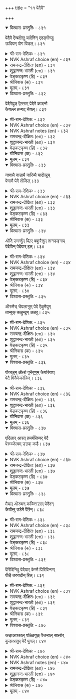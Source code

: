 +++
title = "११ पेदैमै"

+++


<details open><summary>विश्वास-प्रस्तुतिः - ८३१</summary>

पेदैमै ऎन्बदॊऩ्ऱु यादॆनिन् एदङ्गॊण्डु  
ऊदियम् पोग विडल्।      ८३१
</details>

<details><summary>श्री-राम-देशिकः - ८३१</summary>

अधिकारः ८४. मौढ्यम्  
क्षेमदायककार्यस्यपरित्यागस्तथैव च ।  
अनर्थप्रदकार्यस्य स्वीकारो मौढ्यलक्षणम् ॥ ८३१॥
</details>

<details><summary>NVK Ashraf choice (en) - ८३१</summary>

०८३१
If there is a thing called folly,
It is seizing what brings ill and letting the good slip. *
(P.S. Sundaram)
</details>

<details><summary>रामचन्द्र-दीक्षितः (en) - ८३१</summary>

831 pētaimai eṉpatuoṉṟu yātueṉiṉ ētamkoṇṭu  
ūtiyam pōka viṭal.

831\. Stupidity clings to the evil and lets slip the good.  
</details>

<details><summary>शुद्धानन्द-भारती (en) - ८३१</summary>

1\. பேதைமை என்பதொன்று யாதெனின் ஏதங்கொண்டு  
ஊதியம் போக விடல்.  
This is folly's prominent vein  
To favour loss and forego gain.        831  
</details>

<details><summary>वेङ्कटकृष्ण (हि) - ८३१</summary>

831
किसको कहना मूढ़ता, जो है दारुण दाग ।  
हानिप्रद को ग्रहण कर, लाभप्रद का त्याग ॥
</details>

<details><summary>श्रीनिवास (क) - ८३१</summary>

831. तनगॆ कॆडुकादुदन्नु कैगॊण्डु तनगॆ प्रयोजन तरुवुदन्नु कैबिडुवुदे दड्डतन ऎनिसिकॊळ्ळुवुदु.

</details>

<details><summary>मूलम् - ८३१</summary>

पेदैमै ऎन्बदॊऩ्ऱु यादॆनिन् एदङ्गॊण्डु  
ऊदियम् पोग विडल्।      ८३१
</details>

<details open><summary>विश्वास-प्रस्तुतिः - ८३२</summary>

पेदैमैयुळ् ऎल्लाम् पेदैमै कादन्मै  
कैयल्ल तन्गट् चॆयल्।       ८३२
</details>

<details><summary>श्री-राम-देशिकः - ८३२</summary>

नानाविधेषु मौढ्येषु मौढ्यं तच्छिखरायते ।  
यच्छास्त्रनिन्दिते हेये दुराचारे तु भोग्यधीः ॥ ८३२॥
</details>

<details><summary>NVK Ashraf choice (en) - ८३२</summary>

०८३२
Folly among follies is the fondness for doing things
Beyond one's reach. *
(J. Narayanaswamy), (C. Rajagopalachari)
</details>

<details><summary>NVK Ashraf notes (en) - ८३२</summary>

८३२. The interpretation of this couplet could vary depending on how the words in the second line are combined and read. One way is to split as: "कै अल्लदन्गण् सॆयल्". The other way is: "कैअल्ल तन्गण् सॆयल्." The translation given above is based on the second method of word combination. If we are to follow the first, an equally valid translation is "The folly of all follies is to enjoy doing what one is forbidden to do" – (Satguru Subramuniyaswami).
</details>

<details><summary>रामचन्द्र-दीक्षितः (en) - ८३२</summary>

832 pētaimaiyuḷ ellām pētaimai kātaṉmai  
kaiyalla taṉkaṇ ceyal.

832\. The crown of stupidity is the desire to do evil.  
</details>

<details><summary>शुद्धानन्द-भारती (en) - ८३२</summary>

2\. பேதைமையு ளெல்லாம் பேதைமை காதன்மை  
கையல்ல தன்கட் செயல்.  
Folly of follies is to lead  
A lewd and lawless life so bad.        832  
</details>

<details><summary>वेङ्कटकृष्ण (हि) - ८३२</summary>

832
परम मूढ़ता मूढ़ में, जानो उसे प्रसिद्ध ।  
उन सब में आसक्ति हो, जो हैं कर्म निषिद्ध ॥
</details>

<details><summary>श्रीनिवास (क) - ८३२</summary>

832. तन्न नडतगॆ ऒग्गद कॆलसगळन्नु बयसि कैगॊळ्ळुवुदु दड्डतनद परमावधियॆनिसुवुदु.

</details>

<details><summary>मूलम् - ८३२</summary>

पेदैमैयुळ् ऎल्लाम् पेदैमै कादन्मै  
कैयल्ल तन्गट् चॆयल्।       ८३२
</details>

<details open><summary>विश्वास-प्रस्तुतिः - ८३३</summary>

नाणामै नाडामै नारिन्मै यादॊऩ्ऱुम्  
पेणामै पेदै तॊऴिल्       ८३३
</details>

<details><summary>श्री-राम-देशिकः - ८३३</summary>

लज्जाविहीनता प्रेमशून्यता श्रेष्ठवस्तुनि ।  
नैराश्यं निर्विवेकत्वमिमे मौढ्यगुणा मताः ॥ ८३३॥
</details>

<details><summary>NVK Ashraf choice (en) - ८३३</summary>

०८३३
Shamelessness, aimlessness, callousness and listlessness
Are marks of foolishness. *
( Shuddhananda Bharatiar)
</details>

<details><summary>रामचन्द्र-दीक्षितः (en) - ८३३</summary>

833 nāṇāmai nāṭāmai nāriṉmai yātoṉṟum  
pēṇāmai pētai toḻil.

833\. Shamelessness, negligence, arrogance and giddiness mark the stupid.  
</details>

<details><summary>शुद्धानन्द-भारती (en) - ८३३</summary>

3\. நாணாமை நாடாமை நாரின்மை யாதொன்றும்  
பேணாமை பேதை தொழில்.  
Shameless, aimless, callous, listless  
Such are the marks of foolishness.        833  
</details>

<details><summary>वेङ्कटकृष्ण (हि) - ८३३</summary>

833
निर्दयता, निर्लज्जता, निर्विचार का भाव ।  
पोषण भी नहिं पोष्य का, ये हैं मूढ़ स्वभाव ॥
</details>

<details><summary>श्रीनिवास (क) - ८३३</summary>

833. लज्जॆगेडितन, गॊत्तुगुरि इल्लदिरुविकॆ, प्रेमशून्यतॆ, याव विषयदल्लू आसक्ति इल्लदिरुविकॆ- इवु दड्डतनद लक्षणगळु.

</details>

<details><summary>मूलम् - ८३३</summary>

नाणामै नाडामै नारिन्मै यादॊऩ्ऱुम्  
पेणामै पेदै तॊऴिल्       ८३३
</details>

<details open><summary>विश्वास-प्रस्तुतिः - ८३४</summary>

ओदि उणर्न्दुम् पिऱर् क्कुरैत्तुम् तानडङ्गाप्  
पेदैयिन् पेदैयार् इल्।       ८३४
</details>

<details><summary>श्री-राम-देशिकः - ८३४</summary>

शास्त्रण्यधीत्य तत्त्वार्थान् बुध्वा चोक्त्वा परान् प्रति ।  
यस्तु नाचरते तेन समो मूढो न विद्यते ॥ ८३४॥
</details>

<details><summary>NVK Ashraf choice (en) - ८३४</summary>

०८३४
There is no greater fool than he
Who has studied and taught, but lacks control.
(P.S. Sundaram)
</details>

<details><summary>रामचन्द्र-दीक्षितः (en) - ८३४</summary>

834 ōti uṇarntum piṟarkkuraittum tāṉaṭaṅkāp  
pētaiyiṉ pētaiyār il.

834\. Most stupid is the learned fool who remains disloyal to his own noble teaching.  
</details>

<details><summary>शुद्धानन्द-भारती (en) - ८३४</summary>

4\. ஓதி உணர்ந்தும் பிறர்க்குரைத்தும் தானடங்காப்  
பேதையின் பேதையார் இல்.  
No fool equals the fool who learns  
Knows, teaches, but self-control spurns.        834  
</details>

<details><summary>वेङ्कटकृष्ण (हि) - ८३४</summary>

834
शास्त्रों का कर अध्यपन, अर्थ जानते गूढ़ ।  
शिक्षक भी, पर नहिं वशी, उनसे बडा न मूढ़ ॥
</details>

<details><summary>श्रीनिवास (क) - ८३४</summary>

834. हलवु ग्रन्थगळन्नु ओदि, ग्रहिसि, इतररिगॆ अदन्नु बोधिसियू तानु मात्र त्रिकरण शुद्धियिन्द दड्डनिगिन्त मिगिलाद दड्ड बेरिल्ल.

</details>

<details><summary>मूलम् - ८३४</summary>

ओदि उणर्न्दुम् पिऱर् क्कुरैत्तुम् तानडङ्गाप्  
पेदैयिन् पेदैयार् इल्।       ८३४
</details>

<details open><summary>विश्वास-प्रस्तुतिः - ८३५</summary>

ऒरुमैच् चॆयलाऱ्ऱुम् पेदै ऎऴुमैयुम्  
तान्बुक् कऴुन्दुम् अळऱु।      ८३५
</details>

<details><summary>श्री-राम-देशिकः - ८३५</summary>

यत्यापं नरकं दद्यात् भावि सप्तसु जन्मसु ।  
तत्पापमखिलं म्ढः करोत्यत्रैव जन्मनि ॥ ८३५॥
</details>

<details><summary>NVK Ashraf choice (en) - ८३५</summary>

०८३५
A fool does deeds in a single birth
That will plunge him in hell in the succeeding seven.
(P.S. Sundaram)
</details>

<details><summary>रामचन्द्र-दीक्षितः (en) - ८३५</summary>

835 orumaic ceyalāṟṟum pētai eḻumaiyum  
tāṉpukku aḻuntum aḷaṟu.

835\. Acts of folly done in one birth cause misery to him in seven more births to come.  
</details>

<details><summary>शुद्धानन्द-भारती (en) - ८३५</summary>

5\. ஒருமைச் செயலாற்றும் பேதை எழுமையும்  
தான்புக் கழுந்தும் அளறு.  
The fool suffers seven fold hells  
In single birth of hellish ills.        835  
</details>

<details><summary>वेङ्कटकृष्ण (हि) - ८३५</summary>

835
सात जन्म जो यातना, मिले नरक के गर्त्त ।  
मूढ़ एक ही में बना, लेने में सुसमर्थ ॥
</details>

<details><summary>श्रीनिवास (क) - ८३५</summary>

835. दड्डनादवनु एळु जन्मदल्लि उण्टागुव दुःख, नरक यातनॆगळन्नु ऒन्दे जन्मदल्लि तनगुण्टागुवन्तॆ माडिकॊळ्ळबल्लनु.

</details>

<details><summary>मूलम् - ८३५</summary>

ऒरुमैच् चॆयलाऱ्ऱुम् पेदै ऎऴुमैयुम्  
तान्बुक् कऴुन्दुम् अळऱु।      ८३५
</details>

<details open><summary>विश्वास-प्रस्तुतिः - ८३६</summary>

पॊय्बडुम् ऒऩ्ऱो पुनैबूणुम् कैयऱियाप्  
पेदै विनैमेऱ्कॊळिन्।      ८३६
</details>

<details><summary>श्री-राम-देशिकः - ८३६</summary>

अजानता क्रियातत्त्वं मूढेनारब्धकर्म तु ।  
विघ्नितं नैति पूर्णत्वं कर्तारमपि नाशयेत् ॥ ८३६॥
</details>

<details><summary>NVK Ashraf choice (en) - ८३६</summary>

०८३६
When a half-baked fool takes on a task,
The task is undone, and so is he! *
(P.S. Sundaram)
</details>

<details><summary>रामचन्द्र-दीक्षितः (en) - ८३६</summary>

836 poypaṭum oṉṟō puṉaipūṇum kaiyaṟiyāp  
pētai viṉaimēṟ koḷiṉ.

836\. The task undertaken by a foolish man is spoiled and also ruined.  
</details>

<details><summary>शुद्धानन्द-भारती (en) - ८३६</summary>

6\. பொய்படும் ஒன்றொ புனைபூணும் கையறியாப்  
பேதை வினைமேற் கொளின்.  
A know-nothing fool daring a deed  
Not only fails but feels fettered.        836  
</details>

<details><summary>वेङ्कटकृष्ण (हि) - ८३६</summary>

836
प्रविधि-ज्ञान बिन मूढ़ यदि, शुरू करेगा काम ।  
वह पहनेगा हथकड़ी, बिगड़ेगा ही काम ॥
</details>

<details><summary>श्रीनिवास (क) - ८३६</summary>

836. कॆलसद विधानवन्नु अरियद दड्डनु ऒन्दु कॆलसवन्नु कैगॊण्डरॆ, आ कॆलसवु निष्फलवागुवुदु मात्रवल्ल, आ कॆलसदिन्द अवनु "तप्पितस्थ" नॆनिसि बेडि तॊडिसिकॊळ्ळुवनु.

</details>

<details><summary>मूलम् - ८३६</summary>

पॊय्बडुम् ऒऩ्ऱो पुनैबूणुम् कैयऱियाप्  
पेदै विनैमेऱ्कॊळिन्।      ८३६
</details>

<details open><summary>विश्वास-प्रस्तुतिः - ८३७</summary>

एदिलार् आरत् तमर्बसिप्पर् पेदै  
पॆरुञ्जॆल्वम् उऱ्ऱक् कडै।      ८३७
</details>

<details><summary>श्री-राम-देशिकः - ८३७</summary>

मूढस्य यदि लभ्येत् धनं तेन परे जनाः ।  
प्राप्नुयुः सकलं सौख्यं न लाभो बन्धुमित्रयोः ॥ ८३७॥
</details>

<details><summary>NVK Ashraf choice (en) - ८३७</summary>

०८३७
Should a fool get hold of a great fortune,
Strangers will feast while his kindred starve. *
(V.V.S. Aiyar)
</details>

<details><summary>रामचन्द्र-दीक्षितः (en) - ८३७</summary>

837 ētilār ārat tamarpacippar pētai  
peruñcelvam uṟṟak kaṭai.

837\. Strangers and not relatives fatten on the unlimited wealth of a fool.  
</details>

<details><summary>शुद्धानन्द-भारती (en) - ८३७</summary>

7\. ஏதிலார் ஆரத் தமர்பசிப்பர் பேதை  
பெருஞ்செல்வம் உற்றக் கடை.  
Strangers feast and kinsmen fast  
When fools mishandle fortunes vast.        837  
</details>

<details><summary>वेङ्कटकृष्ण (हि) - ८३७</summary>

837
जम जाये तो प्रचुर धन, अगर मूढ़ के पास ।  
भोग करेंगे अन्य जन, परिजन तो उपवास ॥
</details>

<details><summary>श्रीनिवास (क) - ८३७</summary>

837. दड्डनादवनु हेरळवाद सिरियन्नु सम्पादिसिदाग, अपरचितरु अदर लाभ पडॆदुकॊळ्ळुवरु; हत्तिरद सम्बन्धिगळु हसिविनल्लि बीळुवरु.

</details>

<details><summary>मूलम् - ८३७</summary>

एदिलार् आरत् तमर्बसिप्पर् पेदै  
पॆरुञ्जॆल्वम् उऱ्ऱक् कडै।      ८३७
</details>

<details open><summary>विश्वास-प्रस्तुतिः - ८३८</summary>

मैयल् ऒरुवन् कळित्तऱ्ऱाल् पेदैदन्  
कैयॊऩ्ऱु उडैमै पॆऱिन्।      ८३८
</details>

<details><summary>श्री-राम-देशिकः - ८३८</summary>

मूढो धनं प्राप्नुयाच्चेत् पित्तस्य पिबतः सुराम् ।  
या तून्मादकरावस्था मूढः प्राप्नोति तां दशाम् ॥ ८३८॥
</details>

<details><summary>NVK Ashraf choice (en) - ८३८</summary>

०८३८
A fool getting hold of wealth
Is like a lunatic getting drunk.
(P.S. Sundaram)
</details>

<details><summary>रामचन्द्र-दीक्षितः (en) - ८३८</summary>

838 maiyal oruvaṉ kaḷittaṟṟāl pētaitaṉ  
kaiyoṉṟu uṭaimai peṟiṉ.

838\. A fool that lives by a fortune is like a mad man in his drunken glee.  
</details>

<details><summary>शुद्धानन्द-भारती (en) - ८३८</summary>

8\. மையல் ஒருவன் களித்தற்றால் பேதைதன்  
கையொன்று உடைமை பெறின்.  
Fools possessing something on hand  
Like dazed and drunken stupids stand.        838  
</details>

<details><summary>वेङ्कटकृष्ण (हि) - ८३८</summary>

838
लगना है संपत्ति का, एक मूढ़ के हस्त ।  
पागल का होना यथा, ताड़ी पी कर मस्त ॥
</details>

<details><summary>श्रीनिवास (क) - ८३८</summary>

838. दड्डन कैयल्लिरुव ऒडवॆयॆम्बुदु हुच्चनॊब्बन कैयल्लि सिक्किद कळ्ळिनन्तॆ.

</details>

<details><summary>मूलम् - ८३८</summary>

मैयल् ऒरुवन् कळित्तऱ्ऱाल् पेदैदन्  
कैयॊऩ्ऱु उडैमै पॆऱिन्।      ८३८
</details>

<details open><summary>विश्वास-प्रस्तुतिः - ८३९</summary>

पॆरिदिनिदु पेदैयार् केण्मै पिरिविन्गण्  
पीऴै तरुवदॊन् ऱिल्।       ८३९
</details>

<details><summary>श्री-राम-देशिकः - ८३९</summary>

मूढैः साकं वियोगेन दुःखं कस्यापि नोद्भवेत् ।  
तस्मान्मूढेन मैत्री तु भवेदानन्दायिनी ॥ ८३९॥
</details>

<details><summary>NVK Ashraf choice (en) - ८३९</summary>

०८३९
Sweet indeed is a fool's friendship,
For when it breaks there is no pain.
(P.S. Sundaram)
</details>

<details><summary>रामचन्द्र-दीक्षितः (en) - ८३९</summary>

839 peritiṉitu pētaiyār kēṇmai piriviṉkaṇ  
pīḻai taruvatoṉṟu il.

839\. Verily sweet are the uses of fools’ love. For nothing is lost in a separation.  
</details>

<details><summary>शुद्धानन्द-भारती (en) - ८३९</summary>

9\. பெரிதினிது பேதையார் கேண்மை பிரிவின்கண்  
பீழை தருவதொன்று இல்.  
Friendship with fools is highly sweet  
For without a groan we part.        839  
</details>

<details><summary>वेङ्कटकृष्ण (हि) - ८३९</summary>

839
पीड़ा तो देती नहीं, जब होती है भंग ।  
सो मूढ़ों की मित्रता, है अति मधुर प्रसंग ॥
</details>

<details><summary>श्रीनिवास (क) - ८३९</summary>

839. दड्डरॊन्दिगॆ माडुव गॆळॆतनवु अति मधुरवागिरुत्तदॆ; एकॆन्दरॆ अगलिकॆय समयदल्लि यावॊन्दु दुःखवन्नु अदु उण्टु माडुवुदिल्ल.

</details>

<details><summary>मूलम् - ८३९</summary>

पॆरिदिनिदु पेदैयार् केण्मै पिरिविन्गण्  
पीऴै तरुवदॊन् ऱिल्।       ८३९
</details>

<details open><summary>विश्वास-प्रस्तुतिः - ८४०</summary>

कऴाअक्काल् पळ्ळियुळ् वैत्तऱ्ऱाल् साऩ्ऱोर्  
कुऴाअत्तुप् पेदै पुगल्।       ८४०
</details>

<details><summary>श्री-राम-देशिकः - ८४०</summary>

अमेध्यस्पृष्टपादस्य पर्यङ्के क्षालनं विना ।  
निक्षेपतुल्यं, मूढस्य विद्वद्गोष्ठीप्रवेशनम् ॥ ८४०॥
</details>

<details><summary>NVK Ashraf choice (en) - ८४०</summary>

०८४०
A fool's entry into a learned assembly
Is like entering a shrine with unclean legs.
(N.V.K. Ashraf), (P.S. Sundaram)
</details>

<details><summary>NVK Ashraf notes (en) - ८४०</summary>

८४०. The word "पळ्ळि" here is usually taken by almost all translators as "bed". If we are to translate "कऴाक् काल् पळ्ळियुळ् वैत्तऱ्ऱाल्" as "placing a dirty foot on a clean bed" – as it is usually done – then the phrase employed by Valluvar should have been "पळ्ळिमेल्" and not "पळ्ळियुळ्" as is the case here. The monasteries of the Jains and Buddhist monks were called "पळ्ळि" in the ancient Tamil country [Varadarajan, १९८८]. Following the near total disappearance of Buddhism and Jainism from Southern India, this word has now been used to denote the places of worship of Muslims and Christians. Hindu temples were always called by the names कोयिल्, आलयम्, अम्बलम् and never by the word पळ्ळि. 
</details>

<details><summary>रामचन्द्र-दीक्षितः (en) - ८४०</summary>

840 kaḻāakkāl paḷḷiyuḷ vaittaṟṟāl cāṉṟōr  
kuḻāattup pētai pukal.

840\. A fool’s entry into the assembly of the wise is like one’s unclean foot on the bed.  
</details>

<details><summary>शुद्धानन्द-भारती (en) - ८४०</summary>

10\. கழாஅக்கால் பள்ளியுள் வைத்தற்றால் சான்றோர்  
குழாஅத்துப் பேதை புகல்.  
Entrance of fools where Savants meet  
Looks like couch trod by unclean feet.        840  
</details>

<details><summary>वेङ्कटकृष्ण (हि) - ८४०</summary>

840
सुधी-सभा में मूढ़ का, घुसना है यों, ख़ैर ।  
ज्यों रखना धोये बिना, स्वच्छ सेज पर पैर ॥
</details>

<details><summary>श्रीनिवास (क) - ८४०</summary>

840. बल्लवर सभॆयल्लि दड्डनादवनु हॊगुवुदु, अशुद्धवाद कालन्नु तॊळॆयदॆ (मलगलु) हासिगॆय कालिट्टन्तॆ.
</details>

<details><summary>मूलम् - ८४०</summary>

कऴाअक्काल् पळ्ळियुळ् वैत्तऱ्ऱाल् साऩ्ऱोर्  
कुऴाअत्तुप् पेदै पुगल्।       ८४०
</details>
